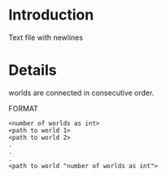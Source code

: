# Introduction #

Text file with newlines


# Details #
worlds are connected in consecutive order.

FORMAT

```
<number of worlds as int>
<path to world 1>
<path to world 2>
.
.
.
<path to world "number of worlds as int">
```